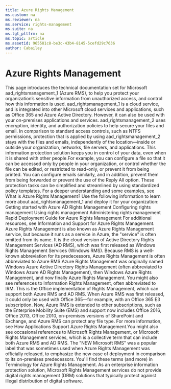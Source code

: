 ```yaml
---
title: Azure Rights Management
ms.custom: na
ms.reviewer: na
ms.service: rights-management
ms.suite: na
ms.tgt_pltfrm: na
ms.topic: article
ms.assetid: 965581c8-be3c-43b4-8145-5cefd29c7636
author: Cabailey
---
```

# Azure Rights Management
<?xml version="1.0" encoding="utf-8"?>
<developerConceptualDocument xmlns="http://ddue.schemas.microsoft.com/authoring/2003/5" xmlns:xlink="http://www.w3.org/1999/xlink" xmlns:xsi="http://www.w3.org/2001/XMLSchema-instance" xsi:schemaLocation="http://ddue.schemas.microsoft.com/authoring/2003/5 http://dduestorage.blob.core.windows.net/ddueschema/developer.xsd">
  <introduction>
    <para>This page introduces the technical documentation set for Microsoft <token>aad_rightsmanagement_1</token> (Azure RMS), to help you protect your organization’s sensitive information from unauthorized access, and control how this information is used.  <token>aad_rightsmanagement_1</token> is a cloud service, and is integrated into other Microsoft cloud services and applications, such as Office 365 and Azure Active Directory. However, it can also be used with your on-premises applications and services.</para>
    <para><token>aad_rightsmanagement_2</token> uses encryption, identity, and authorization policies to help secure your files and email. In comparison to standard access controls, such as NTFS permissions, protection that is applied by using <token>aad_rightsmanagement_2</token> stays with the files and emails, independently of the location—inside or outside your organization, networks, file servers, and applications. This information protection solution keeps you in control of your data, even when it is shared with other people.</para><para>For example, you can configure a file so that it can be accessed only by people in your organization, or control whether the file can be edited, or restricted to read-only, or prevent it from being printed. You can configure emails similarly, and in addition, prevent them from being forwarded or prevent the use of the Reply All option. These protection tasks can be simplified and streamlined by using standardized policy templates. </para>
    <para>
      For a deeper understanding and some examples, see <link xlink:href="aeeebcd7-6646-4405-addf-ee1cc74df5df">What is Azure Rights Management?</link></para>
    <para>Use the following information to learn more about <token>aad_rightsmanagement_1</token> and deploy it for your organization:</para>
    <list class="bullet">
      <listItem>
        <para>
          <link xlink:href="5214667c-ec69-42ca-8bbf-8cb22da8c62e">Getting started with Azure AD Rights Management</link>
        </para>
      </listItem>
      <listItem>
        <para>
          <link xlink:href="206a0bfe-0912-4e0e-aa15-484b000b264c">Configuring rights management</link>
        </para>
      </listItem>
      <listItem>
        <para>
          <link xlink:href="18564e4a-9364-4ed2-8f17-89d24fc0d878">Using rights management</link>
        </para>
      </listItem>
      <listItem>
        <para>
          <link xlink:href="a890e04a-4b70-41b5-8d5f-3c210a669faa">Administering rights management</link>
        </para>
      </listItem>
    <listItem><para><link xlink:href="83dfa88f-e50a-42d8-b529-df2161a3623e">Rapid Deployment Guide for Azure Rights Management</link></para></listItem></list>
    <para>For additional resources, see <link xlink:href="7cc73d92-27d6-49ff-a8ab-2fae73519b4b">Information and Support for Azure Rights Management</link>. </para>
  </introduction>
  <section>
<title>Also known as ...</title><content><para>Azure Rights Management is also known as <legacyItalic>Azure Rights Management service</legacyItalic>, but because it runs as a service in Azure, the "service" is often omitted from its name. It is the cloud version of <legacyItalic>Active Directory Rights Management Services</legacyItalic> (AD RMS), which was first released as <legacyItalic>Windows Rights Management Services</legacyItalic> (Windows RMS). </para><para>Because RMS is a well-known abbreviation for its predecessors, Azure Rights Management is often abbreviated to <legacyItalic>Azure RMS</legacyItalic>.</para><para>Azure Rights Management was originally named <legacyItalic>Windows Azure Active Directory Rights Management</legacyItalic> (often abbreviated to <legacyItalic>Windows Azure AD Rights Management</legacyItalic>), then  <legacyItalic>Windows Azure Rights Management</legacyItalic>, and now finally <legacyItalic>Azure Rights Management</legacyItalic>.  </para><para>You might also see references to <legacyItalic>Information Rights Management,</legacyItalic> often abbreviated to <legacyItalic>IRM</legacyItalic>. This is the Office implementation of Rights Management, which can support both Azure RMS and AD RMS.  When Azure RMS was first released, it could only be used with Office 365—for example, with an Office 365 E3 subscription. Now, Azure RMS  is extended to other subscriptions, such as the Enterprise Mobility Suite (EMS) and support now includes Office 2016, Office 2013, Office 2010, on-premises versions of SharePoint and Exchange, and Azure RMS can protect any file type. For more information, see  <link xlink:href="2cdc7bde-4044-4021-b887-11476f99afd9">How Applications Support Azure Rights Management</link>.</para><para>You might also see occasional references to <legacyItalic>Microsoft Rights Management</legacyItalic>, or <legacyItalic>Microsoft Rights Management services</legacyItalic>, which is a collective term that can include both Azure RMS and AD RMS.  The "<legacyItalic>NEW Microsoft RMS</legacyItalic>" was a popular label that was sometimes used  when Azure Rights Management was officially released, to emphasize the new ease of deployment in comparison to its on-premises predecessors. </para><alert class="tip">
 <para>You'll find these terms (and more) in <link xlink:href="742877bf-26f5-40e3-b1f7-8475e7c3ce11">Terminology for Azure Rights Management</link>.</para>
</alert><para>As an enterprise information protection solution, Microsoft Rights Management services do not provide digital rights management (DRM) solutions that typically protect against illegal distribution of digital software. </para></content>
</section><relatedTopics/>
</developerConceptualDocument>
